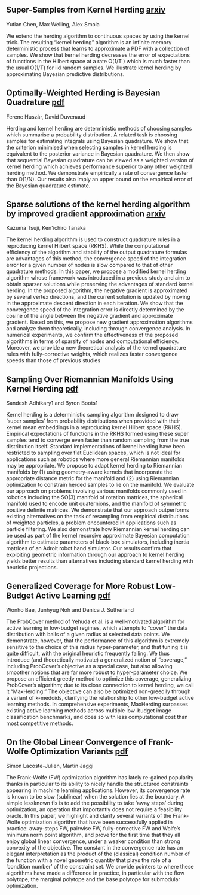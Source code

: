 

## Super-Samples from Kernel Herding [arxiv](https://arxiv.org/abs/1203.3472)
Yutian Chen, Max Welling, Alex Smola

We extend the herding algorithm to continuous
spaces by using the kernel trick. The resulting
“kernel herding” algorithm is an infinite memory deterministic process that learns to approximate a PDF with a collection of samples. We
show that kernel herding decreases the error of
expectations of functions in the Hilbert space at
a rate O(1/T ) which is much faster than the usual
O(1/T) for iid random samples. We illustrate
kernel herding by approximating Bayesian predictive distributions.

## Optimally-Weighted Herding is Bayesian Quadrature [pdf](https://arxiv.org/abs/1204.1664)
Ferenc Huszár, David Duvenaud

Herding and kernel herding are deterministic methods of choosing samples which summarise a probability distribution. A related task is choosing samples for estimating integrals using Bayesian quadrature. We show that the criterion minimised when selecting samples in kernel herding is equivalent to the posterior variance in Bayesian quadrature. We then show that sequential Bayesian quadrature can be viewed as a weighted version of kernel herding which achieves performance superior to any other weighted herding method. We demonstrate empirically a rate of convergence faster than O(1/N). Our results also imply an upper bound on the empirical error of the Bayesian quadrature estimate.

## Sparse solutions of the kernel herding algorithm by improved gradient approximation [arxiv](https://arxiv.org/abs/2105.07900)
Kazuma Tsuji, Ken'ichiro Tanaka

The kernel herding algorithm is used to construct quadrature rules in a reproducing kernel Hilbert space (RKHS). While the computational efficiency of the algorithm and stability of the output quadrature formulas are advantages of this method, the convergence speed of the integration error for a given number of nodes is slow compared to that of other quadrature methods. In this paper, we propose a modified kernel herding algorithm whose framework was introduced in a previous study and aim to obtain sparser solutions while preserving the advantages of standard kernel herding. In the proposed algorithm, the negative gradient is approximated by several vertex directions, and the current solution is updated by moving in the approximate descent direction in each iteration. We show that the convergence speed of the integration error is directly determined by the cosine of the angle between the negative gradient and approximate gradient. Based on this, we propose new gradient approximation algorithms and analyze them theoretically, including through convergence analysis. In numerical experiments, we confirm the effectiveness of the proposed algorithms in terms of sparsity of nodes and computational efficiency. Moreover, we provide a new theoretical analysis of the kernel quadrature rules with fully-corrective weights, which realizes faster convergence speeds than those of previous studies

## Sampling Over Riemannian Manifolds Using Kernel Herding [pdf](https://openreview.net/pdf?id=f30VKPZMBP)
Sandesh Adhikary1 and Byron Boots1

Kernel herding is a deterministic sampling algorithm
designed to draw ‘super samples’ from probability distributions
when provided with their kernel mean embeddings in a reproducing
kernel Hilbert space (RKHS). Empirical expectations of functions
in the RKHS formed using these super samples tend to converge
even faster than random sampling from the true distribution itself.
Standard implementations of kernel herding have been restricted
to sampling over flat Euclidean spaces, which is not ideal for
applications such as robotics where more general Riemannian manifolds may be appropriate. We propose to adapt kernel herding to
Riemannian manifolds by (1) using geometry-aware kernels that
incorporate the appropriate distance metric for the manifold and (2)
using Riemannian optimization to constrain herded samples to lie
on the manifold. We evaluate our approach on problems involving
various manifolds commonly used in robotics including the SO(3)
manifold of rotation matrices, the spherical manifold used to encode
unit quaternions, and the manifold of symmetric positive definite
matrices. We demonstrate that our approach outperforms existing
alternatives on the task of resampling from empirical distributions
of weighted particles, a problem encountered in applications such as
particle filtering. We also demonstrate how Riemannian kernel herding can be used as part of the kernel recursive approximate Bayesian
computation algorithm to estimate parameters of black-box simulators, including inertia matrices of an Adroit robot hand simulator.
Our results confirm that exploiting geometric information through
our approach to kernel herding yields better results than alternatives
including standard kernel herding with heuristic projections.

## Generalized Coverage for More Robust Low-Budget Active Learning  [pdf](https://arxiv.org/pdf/2407.12212)
Wonho Bae, Junhyug Noh and Danica J. Sutherland

The ProbCover method of Yehuda et al. is a well-motivated
algorithm for active learning in low-budget regimes, which attempts to
“cover” the data distribution with balls of a given radius at selected data
points. We demonstrate, however, that the performance of this algorithm
is extremely sensitive to the choice of this radius hyper-parameter, and
that tuning it is quite difficult, with the original heuristic frequently failing. We thus introduce (and theoretically motivate) a generalized notion
of “coverage,” including ProbCover’s objective as a special case, but also
allowing smoother notions that are far more robust to hyper-parameter
choice. We propose an efficient greedy method to optimize this coverage,
generalizing ProbCover’s algorithm; due to its close connection to kernel
herding, we call it “MaxHerding.” The objective can also be optimized
non-greedily through a variant of
k-medoids, clarifying the relationship
to other low-budget active learning methods. In comprehensive experiments, MaxHerding surpasses existing active learning methods across
multiple low-budget image classification benchmarks, and does so with
less computational cost than most competitive methods.


## On the Global Linear Convergence of Frank-Wolfe Optimization Variants [pdf](https://arxiv.org/pdf/1511.05932)
Simon Lacoste-Julien, Martin Jaggi

The Frank-Wolfe (FW) optimization algorithm has lately re-gained popularity
thanks in particular to its ability to nicely handle the structured constraints appearing in machine learning applications. However, its convergence rate is known
to be slow (sublinear) when the solution lies at the boundary. A simple lessknown fix is to add the possibility to take ‘away steps’ during optimization, an
operation that importantly does not require a feasibility oracle. In this paper, we
highlight and clarify several variants of the Frank-Wolfe optimization algorithm
that have been successfully applied in practice: away-steps FW, pairwise FW,
fully-corrective FW and Wolfe’s minimum norm point algorithm, and prove for
the first time that they all enjoy global linear convergence, under a weaker condition than strong convexity of the objective. The constant in the convergence rate
has an elegant interpretation as the product of the (classical) condition number of
the function with a novel geometric quantity that plays the role of a ‘condition
number’ of the constraint set. We provide pointers to where these algorithms have
made a difference in practice, in particular with the flow polytope, the marginal
polytope and the base polytope for submodular optimization.
